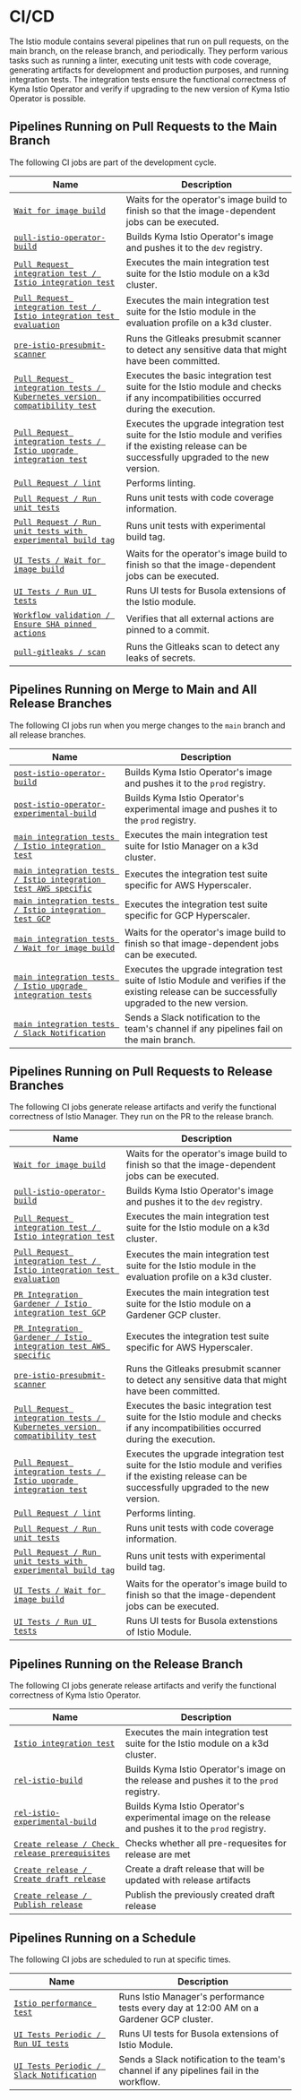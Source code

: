 # CI/CD
The Istio module contains several pipelines that run on pull requests, on the main branch, on the release branch, and periodically. They perform various tasks such as running a linter, executing unit tests with code coverage, generating artifacts for development and production purposes, and running integration tests. The integration tests ensure the functional correctness of Kyma Istio Operator and verify if upgrading to the new version of Kyma Istio Operator is possible.

## Pipelines Running on Pull Requests to the Main Branch

The following CI jobs are part of the development cycle.

| Name                                                                                                                                                                                                        | Description                                                                                                                                            |
|-------------------------------------------------------------------------------------------------------------------------------------------------------------------------------------------------------------|--------------------------------------------------------------------------------------------------------------------------------------------------------|
| [`Wait for image build`](https://github.com/kyma-project/istio/blob/fd34803dd516c3b614fda4f5b9d9a4c8b46372bb/.github/workflows/pull-integration.yaml#L23)                                                   | Waits for the operator's image build to finish so that the image-dependent jobs can be executed.                                                       |
| [`pull-istio-operator-build`](https://github.com/kyma-project/test-infra/blob/578e4bb754b1bf12e1964cb96436bd25b7c21996/prow/jobs/kyma-project/istio/istio-manager.yaml#L6)                                  | Builds Kyma Istio Operator's image and pushes it to the `dev` registry.                                                                                |
| [`Pull Request integration test / Istio integration test`](https://github.com/kyma-project/istio/blob/fd34803dd516c3b614fda4f5b9d9a4c8b46372bb/.github/workflows/pull-integration.yaml#L59)                 | Executes the main integration test suite for the Istio module on a k3d cluster.                                                                        |
| [`Pull Request integration test / Istio integration test evaluation`](https://github.com/kyma-project/istio/blob/fd34803dd516c3b614fda4f5b9d9a4c8b46372bb/.github/workflows/pull-integration.yaml#L75)      | Executes the main integration test suite for the Istio module in the evaluation profile on a k3d cluster.                                              |
| [`pre-istio-presubmit-scanner`](https://github.com/kyma-project/test-infra/blob/578e4bb754b1bf12e1964cb96436bd25b7c21996/prow/jobs/kyma-project/test-infra/presubmit-scanner.yaml#L354)                     | Runs the Gitleaks presubmit scanner to detect any sensitive data that might have been committed.                                                       |
| [`Pull Request integration tests / Kubernetes version compatibility test`](https://github.com/kyma-project/istio/blob/fd34803dd516c3b614fda4f5b9d9a4c8b46372bb/.github/workflows/pull-integration.yaml#L34) | Executes the basic integration test suite for the Istio module and checks if any incompatibilities occurred during the execution.                      |
| [`Pull Request integration tests / Istio upgrade integration test`](https://github.com/kyma-project/istio/blob/fd34803dd516c3b614fda4f5b9d9a4c8b46372bb/.github/workflows/pull-integration.yaml#L45)        | Executes the upgrade integration test suite for the Istio module and verifies if the existing release can be successfully upgraded to the new version. |
| [`Pull Request / lint`](https://github.com/kyma-project/istio/blob/fd34803dd516c3b614fda4f5b9d9a4c8b46372bb/.github/workflows/pull-request.yaml#L24)                                                        | Performs linting.                                                                                                                                      |
| [`Pull Request / Run unit tests`](https://github.com/kyma-project/istio/blob/fd34803dd516c3b614fda4f5b9d9a4c8b46372bb/.github/workflows/pull-request.yaml#L40)                                              | Runs unit tests with code coverage information.                                                                                                        |
| [`Pull Request / Run unit tests with experimental build tag`](https://github.com/kyma-project/istio/blob/aa2db2546d26b754a9289199359c945eac91b739/.github/workflows/pull-request.yaml#L57)                  | Runs unit tests with experimental build tag.                                                                                                           |
| [`UI Tests / Wait for image build`]()                                                                                                                                                                       | Waits for the operator's image build to finish so that the image-dependent jobs can be executed.                                                       |
| [`UI Tests / Run UI tests`](https://github.com/kyma-project/istio/blob/d91645ab9c8935da03f82ed87623663cf2a621ad/.github/workflows/ui-tests.yaml#L22)                                                        | Runs UI tests for Busola extensions of the Istio module.                                                                                                   |
| [`Workflow validation / Ensure SHA pinned actions`](https://github.com/kyma-project/istio/blob/d91645ab9c8935da03f82ed87623663cf2a621ad/.github/workflows/verify-commit-pins.yaml#L15)                      | Verifies that all external actions are pinned to a commit.                                                                                             |
| [`pull-gitleaks / scan`](https://github.com/kyma-project/istio/blob/main/.github/workflows/pull-gitleaks.yaml#L10)                                                                                          | Runs the Gitleaks scan to detect any leaks of secrets.                                                                                                 |

## Pipelines Running on Merge to Main and All Release Branches

The following CI jobs run when you merge changes to the `main` branch and all release branches.

| Name                                                                                                                                                                                              | Description                                                                                                                                       |
|---------------------------------------------------------------------------------------------------------------------------------------------------------------------------------------------------|---------------------------------------------------------------------------------------------------------------------------------------------------|
| [`post-istio-operator-build`](https://github.com/kyma-project/test-infra/blob/578e4bb754b1bf12e1964cb96436bd25b7c21996/prow/jobs/kyma-project/istio/istio-manager.yaml#L117)                      | Builds Kyma Istio Operator's image and pushes it to the `prod` registry.                                                                          |
| [`post-istio-operator-experimental-build`](https://github.com/kyma-project/test-infra/blob/ca3de673baede44bb1167fe54cc43ec7909fe69d/prow/jobs/kyma-project/istio/istio-manager.yaml#L231)         | Builds Kyma Istio Operator's experimental image and pushes it to the `prod` registry.                                                             |
| [`main integration tests / Istio integration test`](https://github.com/kyma-project/istio/blob/fd34803dd516c3b614fda4f5b9d9a4c8b46372bb/.github/workflows/main-integration.yaml#L46)              | Executes the main integration test suite for Istio Manager on a k3d cluster.                                                                      |
| [`main integration tests / Istio integration test AWS specific`](https://github.com/kyma-project/istio/blob/fd34803dd516c3b614fda4f5b9d9a4c8b46372bb/.github/workflows/main-integration.yaml#L92) | Executes the integration test suite specific for AWS Hyperscaler.                                                                                 |
| [`main integration tests / Istio integration test GCP`](https://github.com/kyma-project/istio/blob/fd34803dd516c3b614fda4f5b9d9a4c8b46372bb/.github/workflows/main-integration.yaml#L60)          | Executes the integration test suite specific for GCP Hyperscaler.                                                                                 |
| [`main integration tests / Wait for image build`](https://github.com/kyma-project/istio/blob/fd34803dd516c3b614fda4f5b9d9a4c8b46372bb/.github/workflows/main-integration.yaml#L22)                | Waits for the operator's image build to finish so that image-dependent jobs can be executed.                                                      |
| [`main integration tests / Istio upgrade integration tests`](https://github.com/kyma-project/istio/blob/fd34803dd516c3b614fda4f5b9d9a4c8b46372bb/.github/workflows/main-integration.yaml#L32)     | Executes the upgrade integration test suite of Istio Module and verifies if the existing release can be successfully upgraded to the new version. |
| [`main integration tests / Slack Notification`](https://github.com/kyma-project/istio/blob/fd34803dd516c3b614fda4f5b9d9a4c8b46372bb/.github/workflows/main-integration.yaml#L156)                 | Sends a Slack notification to the team's channel if any pipelines fail on the main branch.                                                        |

## Pipelines Running on Pull Requests to Release Branches

The following CI jobs generate release artifacts and verify the functional correctness of Istio Manager. They run on the PR to the release branch.

| Name                                                                                                                                                                                                        | Description                                                                                                                                            |
|-------------------------------------------------------------------------------------------------------------------------------------------------------------------------------------------------------------|--------------------------------------------------------------------------------------------------------------------------------------------------------|
| [`Wait for image build`](https://github.com/kyma-project/istio/blob/fd34803dd516c3b614fda4f5b9d9a4c8b46372bb/.github/workflows/pull-integration.yaml#L23)                                                   | Waits for the operator's image build to finish so that the image-dependent jobs can be executed.                                                       |
| [`pull-istio-operator-build`](https://github.com/kyma-project/test-infra/blob/578e4bb754b1bf12e1964cb96436bd25b7c21996/prow/jobs/kyma-project/istio/istio-manager.yaml#L6)                                  | Builds Kyma Istio Operator's image and pushes it to the `dev` registry.                                                                                |
| [`Pull Request integration test / Istio integration test`](https://github.com/kyma-project/istio/blob/fd34803dd516c3b614fda4f5b9d9a4c8b46372bb/.github/workflows/pull-integration.yaml#L59)                 | Executes the main integration test suite for the Istio module on a k3d cluster.                                                                        |
| [`Pull Request integration test / Istio integration test evaluation`](https://github.com/kyma-project/istio/blob/fd34803dd516c3b614fda4f5b9d9a4c8b46372bb/.github/workflows/pull-integration.yaml#L75)      | Executes the main integration test suite for the Istio module in the evaluation profile on a k3d cluster.                                              |
| [`PR Integration Gardener / Istio integration test GCP`](https://github.com/kyma-project/istio/blob/fd34803dd516c3b614fda4f5b9d9a4c8b46372bb/.github/workflows/pull-integration-gardener.yaml#L39)          | Executes the main integration test suite for the Istio module on a Gardener GCP cluster.                                                               |
| [`PR Integration Gardener / Istio integration test AWS specific`](https://github.com/kyma-project/istio/blob/fd34803dd516c3b614fda4f5b9d9a4c8b46372bb/.github/workflows/pull-integration-gardener.yaml#L73) | Executes the integration test suite specific for AWS Hyperscaler.                                                                                      |
| [`pre-istio-presubmit-scanner`](https://github.com/kyma-project/test-infra/blob/578e4bb754b1bf12e1964cb96436bd25b7c21996/prow/jobs/kyma-project/test-infra/presubmit-scanner.yaml#L354)                     | Runs the Gitleaks presubmit scanner to detect any sensitive data that might have been committed.                                                       |
| [`Pull Request integration tests / Kubernetes version compatibility test`](https://github.com/kyma-project/istio/blob/fd34803dd516c3b614fda4f5b9d9a4c8b46372bb/.github/workflows/pull-integration.yaml#L34) | Executes the basic integration test suite for the Istio module and checks if any incompatibilities occurred during the execution.                      |
| [`Pull Request integration tests / Istio upgrade integration test`](https://github.com/kyma-project/istio/blob/fd34803dd516c3b614fda4f5b9d9a4c8b46372bb/.github/workflows/pull-integration.yaml#L45)        | Executes the upgrade integration test suite for the Istio module and verifies if the existing release can be successfully upgraded to the new version. |
| [`Pull Request / lint`](https://github.com/kyma-project/istio/blob/fd34803dd516c3b614fda4f5b9d9a4c8b46372bb/.github/workflows/pull-request.yaml#L25)                                                        | Performs linting.                                                                                                                                      |
| [`Pull Request / Run unit tests`](https://github.com/kyma-project/istio/blob/fd34803dd516c3b614fda4f5b9d9a4c8b46372bb/.github/workflows/pull-request.yaml#L40)                                              | Runs unit tests with code coverage information.                                                                                                        |
| [`Pull Request / Run unit tests with experimental build tag`](https://github.com/kyma-project/istio/blob/aa2db2546d26b754a9289199359c945eac91b739/.github/workflows/pull-request.yaml#L57)                  | Runs unit tests with experimental build tag.                                                                                                           |
| [`UI Tests / Wait for image build`]()                                        | Waits for the operator's image build to finish so that the image-dependent jobs can be executed.                                                       |
| [`UI Tests / Run UI tests`](https://github.com/kyma-project/istio/blob/d91645ab9c8935da03f82ed87623663cf2a621ad/.github/workflows/ui-tests.yaml#L22)                                                        | Runs UI tests for Busola extenstions of Istio Module.                                                                                                  |

## Pipelines Running on the Release Branch

The following CI jobs generate release artifacts and verify the functional correctness of Kyma Istio Operator.

| Name                                                                                                                                                                            | Description                                                                                          |
|---------------------------------------------------------------------------------------------------------------------------------------------------------------------------------|------------------------------------------------------------------------------------------------------|
| [`Istio integration test`](https://github.com/kyma-project/istio/blob/fd34803dd516c3b614fda4f5b9d9a4c8b46372bb/.github/workflows/main-integration.yaml#L46)                     | Executes the main integration test suite for the Istio module on a k3d cluster.                      |
| [`rel-istio-build`](https://github.com/kyma-project/test-infra/blob/578e4bb754b1bf12e1964cb96436bd25b7c21996/prow/jobs/kyma-project/istio/istio-manager.yaml#L61)               | Builds Kyma Istio Operator's image on the release and pushes it to the `prod` registry.              |
| [`rel-istio-experimental-build`](https://github.com/kyma-project/test-infra/blob/ca3de673baede44bb1167fe54cc43ec7909fe69d/prow/jobs/kyma-project/istio/istio-manager.yaml#L117) | Builds Kyma Istio Operator's experimental image on the release and pushes it to the `prod` registry. |
| [`Create release / Check release prerequisites`](https://github.com/kyma-project/istio/blob/d91645ab9c8935da03f82ed87623663cf2a621ad/.github/workflows/create-release.yaml#L17) | Checks whether all pre-requesites for release are met                                                |
| [`Create release / Create draft release`](https://github.com/kyma-project/istio/blob/d91645ab9c8935da03f82ed87623663cf2a621ad/.github/workflows/create-release.yaml#L44)        | Create a draft release that will be updated with release artifacts                                   |
| [`Create release / Publish release`](https://github.com/kyma-project/istio/blob/d91645ab9c8935da03f82ed87623663cf2a621ad/.github/workflows/create-release.yaml#L76)             | Publish the previously created draft release                                                         |

## Pipelines Running on a Schedule

The following CI jobs are scheduled to run at specific times.

| Name                                                                                                                                                        | Description                                                                             |
|-------------------------------------------------------------------------------------------------------------------------------------------------------------|-----------------------------------------------------------------------------------------|
| [`Istio performance test`](https://github.com/kyma-project/istio/blob/fd34803dd516c3b614fda4f5b9d9a4c8b46372bb/.github/workflows/performance-test.yaml#L10) | Runs Istio Manager's performance tests every day at 12:00 AM on a Gardener GCP cluster. |
| [`UI Tests Periodic / Run UI tests`]()                                                                                                                      | Runs UI tests for Busola extensions of Istio Module.                                    |
| [`UI Tests Periodic / Slack Notification`]()                                                                                                                | Sends a Slack notification to the team's channel if any pipelines fail in the workflow. |
